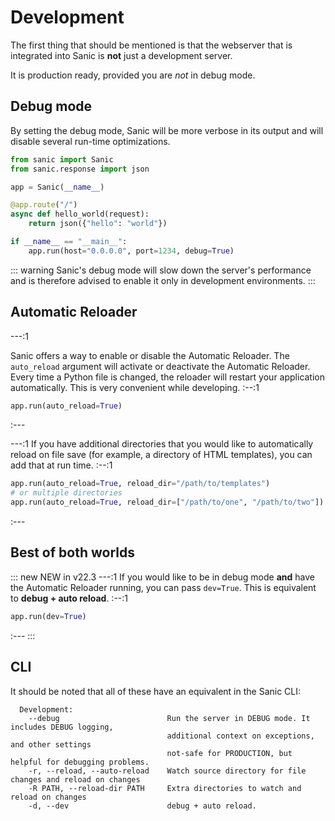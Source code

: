 # Development

The first thing that should be mentioned is that the webserver that is integrated into Sanic is **not** just a development server. 

It is production ready, provided you are *not* in debug mode.

## Debug mode

By setting the debug mode, Sanic will be more verbose in its output and will disable several run-time optimizations.

```python
from sanic import Sanic
from sanic.response import json

app = Sanic(__name__)

@app.route("/")
async def hello_world(request):
    return json({"hello": "world"})

if __name__ == "__main__":
    app.run(host="0.0.0.0", port=1234, debug=True)
```

::: warning
Sanic's debug mode will slow down the server's performance and is therefore advised to enable it only in development environments.
:::
## Automatic Reloader

---:1

Sanic offers a way to enable or disable the Automatic Reloader. The `auto_reload` argument will activate or deactivate the Automatic Reloader. Every time a Python file is changed, the reloader will restart your application automatically. This is very convenient while developing.
:--:1
```python
app.run(auto_reload=True)
```
:---

---:1
If you have additional directories that you would like to automatically reload on file save (for example, a directory of HTML templates), you can add that at run time.
:--:1
```python
app.run(auto_reload=True, reload_dir="/path/to/templates")
# or multiple directories
app.run(auto_reload=True, reload_dir=["/path/to/one", "/path/to/two"])
```
:---

## Best of both worlds
::: new NEW in v22.3
---:1
If you would like to be in debug mode **and** have the Automatic Reloader running, you can pass `dev=True`. This is equivalent to **debug + auto reload**.
:--:1
```python
app.run(dev=True)
```
:---
:::

## CLI

It should be noted that all of these have an equivalent in the Sanic CLI:

```
  Development:
    --debug                        Run the server in DEBUG mode. It includes DEBUG logging,
                                   additional context on exceptions, and other settings
                                   not-safe for PRODUCTION, but helpful for debugging problems.
    -r, --reload, --auto-reload    Watch source directory for file changes and reload on changes
    -R PATH, --reload-dir PATH     Extra directories to watch and reload on changes
    -d, --dev                      debug + auto reload.
```
